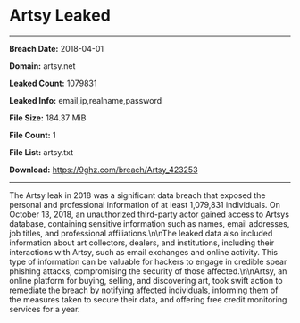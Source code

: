 # Artsy Leaked

------------
**Breach Date:** 2018-04-01

**Domain:** artsy.net

**Leaked Count:** 1079831

**Leaked Info:** email,ip,realname,password

**File Size:** 184.37 MiB

**File Count:** 1

**File List:** artsy.txt

**Download:** https://9ghz.com/breach/Artsy_423253

------------
The Artsy leak in 2018 was a significant data breach that exposed the personal and professional information of at least 1,079,831 individuals. On October 13, 2018, an unauthorized third-party actor gained access to Artsys database, containing sensitive information such as names, email addresses, job titles, and professional affiliations.\n\nThe leaked data also included information about art collectors, dealers, and institutions, including their interactions with Artsy, such as email exchanges and online activity. This type of information can be valuable for hackers to engage in credible spear phishing attacks, compromising the security of those affected.\n\nArtsy, an online platform for buying, selling, and discovering art, took swift action to remediate the breach by notifying affected individuals, informing them of the measures taken to secure their data, and offering free credit monitoring services for a year.
